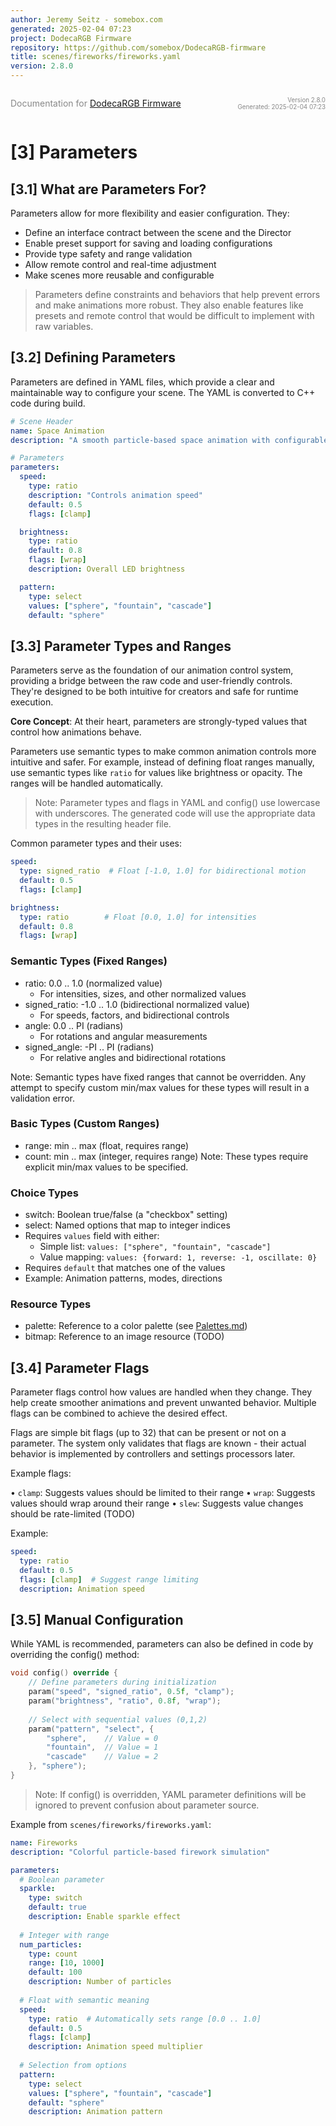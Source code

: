 ```yaml
---
author: Jeremy Seitz - somebox.com
generated: 2025-02-04 07:23
project: DodecaRGB Firmware
repository: https://github.com/somebox/DodecaRGB-firmware
title: scenes/fireworks/fireworks.yaml
version: 2.8.0
---
```


<div style="display: flex; justify-content: space-between; align-items: center;">
            <div>
                <p style="font-size: 1.0em; color: #888;">Documentation for <a href="https://github.com/somebox/DodecaRGB-firmware">DodecaRGB Firmware</a></p>
            </div>
            <div style="text-align: right; font-size: 0.7em; color: #888;">
                <p>Version 2.8.0<br/>
                Generated: 2025-02-04 07:23</p>
            </div>
          </div>

# [3] Parameters

## [3.1] What are Parameters For?

Parameters allow for more flexibility and easier configuration. They:

- Define an interface contract between the scene and the Director
- Enable preset support for saving and loading configurations
- Provide type safety and range validation
- Allow remote control and real-time adjustment
- Make scenes more reusable and configurable

> Parameters define constraints and behaviors that help prevent errors and
> make animations more robust. They also enable features like presets and
> remote control that would be difficult to implement with raw variables.

## [3.2] Defining Parameters

Parameters are defined in YAML files, which provide a clear and maintainable way to
configure your scene. The YAML is converted to C++ code during build.

```yaml
# Scene Header
name: Space Animation
description: "A smooth particle-based space animation with configurable patterns"

# Parameters
parameters:
  speed:
    type: ratio
    description: "Controls animation speed"
    default: 0.5
    flags: [clamp]

  brightness:
    type: ratio
    default: 0.8
    flags: [wrap]
    description: Overall LED brightness

  pattern:
    type: select
    values: ["sphere", "fountain", "cascade"]
    default: "sphere"
```

## [3.3] Parameter Types and Ranges

Parameters serve as the foundation of our animation control system, providing a bridge between the raw code and user-friendly controls. They're designed to be both intuitive for creators and safe for runtime execution.

**Core Concept**: At their heart, parameters are strongly-typed values that control how animations behave.

Parameters use semantic types to make common animation controls more intuitive and safer.
For example, instead of defining float ranges manually, use semantic types like `ratio`
for values like brightness or opacity. The ranges will be handled automatically.

> Note: Parameter types and flags in YAML and config() use lowercase with underscores.
> The generated code will use the appropriate data types in the resulting header file.

Common parameter types and their uses:

```yaml
speed:
  type: signed_ratio  # Float [-1.0, 1.0] for bidirectional motion
  default: 0.5
  flags: [clamp]

brightness:
  type: ratio        # Float [0.0, 1.0] for intensities
  default: 0.8
  flags: [wrap]
```


### Semantic Types (Fixed Ranges)

- ratio: 0.0 .. 1.0 (normalized value)
  - For intensities, sizes, and other normalized values
- signed_ratio: -1.0 .. 1.0 (bidirectional normalized value)
  - For speeds, factors, and bidirectional controls
- angle: 0.0 .. PI (radians)
  - For rotations and angular measurements
- signed_angle: -PI .. PI (radians)
  - For relative angles and bidirectional rotations

Note: Semantic types have fixed ranges that cannot be overridden. Any attempt to specify custom min/max values for these types will result in a validation error.

### Basic Types (Custom Ranges)

- range: min .. max (float, requires range)
- count: min .. max (integer, requires range)
Note: These types require explicit min/max values to be specified.

### Choice Types

- switch: Boolean true/false (a "checkbox" setting)
- select: Named options that map to integer indices
- Requires `values` field with either:
  - Simple list: `values: ["sphere", "fountain", "cascade"]`
  - Value mapping: `values: {forward: 1, reverse: -1, oscillate: 0}`
- Requires `default` that matches one of the values
- Example: Animation patterns, modes, directions

### Resource Types

- palette: Reference to a color palette (see [Palettes.md](Palettes.md))
- bitmap: Reference to an image resource (TODO)

## [3.4] Parameter Flags

Parameter flags control how values are handled when they change. They help create
smoother animations and prevent unwanted behavior. Multiple flags can be combined
to achieve the desired effect.

Flags are simple bit flags (up to 32) that can be present or not on a parameter.
The system only validates that flags are known - their actual behavior is implemented
by controllers and settings processors later.

Example flags:

• `clamp`: Suggests values should be limited to their range
• `wrap`: Suggests values should wrap around their range
• `slew`: Suggests value changes should be rate-limited (TODO)

Example:

```yaml
speed:
  type: ratio
  default: 0.5
  flags: [clamp]  # Suggest range limiting
  description: Animation speed
```

## [3.5] Manual Configuration

While YAML is recommended, parameters can also be defined in code by overriding
the config() method:

```cpp
void config() override {
    // Define parameters during initialization
    param("speed", "signed_ratio", 0.5f, "clamp");
    param("brightness", "ratio", 0.8f, "wrap");
    
    // Select with sequential values (0,1,2)
    param("pattern", "select", {
        "sphere",    // Value = 0
        "fountain",  // Value = 1
        "cascade"    // Value = 2
    }, "sphere");
}
```

> Note: If config() is overridden, YAML parameter definitions will be ignored
> to prevent confusion about parameter source.

Example from `scenes/fireworks/fireworks.yaml`:

```yaml
name: Fireworks
description: "Colorful particle-based firework simulation"

parameters:
  # Boolean parameter
  sparkle:
    type: switch
    default: true
    description: Enable sparkle effect
  
  # Integer with range
  num_particles:
    type: count
    range: [10, 1000]
    default: 100
    description: Number of particles
    
  # Float with semantic meaning
  speed:
    type: ratio  # Automatically sets range [0.0 .. 1.0]
    default: 0.5
    flags: [clamp]
    description: Animation speed multiplier
    
  # Selection from options
  pattern:
    type: select
    values: ["sphere", "fountain", "cascade"]
    default: "sphere"
    description: Animation pattern
```